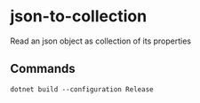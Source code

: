 # json-to-collection

Read an json object as collection of its properties

## Commands ##
```
dotnet build --configuration Release
```